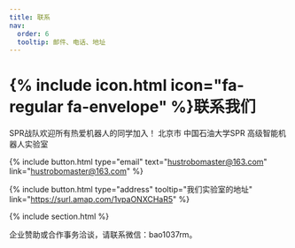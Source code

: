 ```yaml
---
title: 联系
nav:
  order: 6
  tooltip: 邮件、电话、地址
---
```


# {% include icon.html icon="fa-regular fa-envelope" %}联系我们

SPR战队欢迎所有热爱机器人的同学加入！
北京市  中国石油大学SPR 
高级智能机器人实验室

{%
  include button.html
  type="email"
  text="hustrobomaster@163.com"
  link="hustrobomaster@163.com"
%}

{%
  include button.html
  type="address"
  tooltip="我们实验室的地址"
  link="https://surl.amap.com/1vpaONXCHaR5"
%}

{% include section.html %}

企业赞助或合作事务洽谈，请联系微信：bao1037rm。
